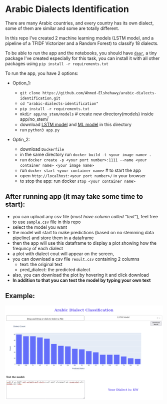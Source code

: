 # Arabic Dialects Identification

There are many Arabic countries, and every country has its own dialect, 
some of them are similar and some are totally different.  

In this repo I've created 2 machine learning models (LSTM model, and a pipeline of a TFIDF Victorizer and a Random Forest) to classify 18 dialects.   


To be able to run the app and the notebooks, you should have [`daar`]("https://pypi.org/project/daar/"), a tiny package  I've created especially for this task, you can install it with all other packages using `pip install -r requirements.txt`

To run the app, you have 2 options:
- Option_1:
    - `git clone https://github.com/Ahmed-Elshehawy/arabic-dialects-identification.git`
    - `cd "arabic-dialects-identification"`
    - `pip install -r requirements.txt` 
    - `mkdir app/no_stem/models` # create new directory(models) inside app/no_stem/
    - download [LSTM model]("https://www.kaggleusercontent.com/kf/90088475/eyJhbGciOiJkaXIiLCJlbmMiOiJBMTI4Q0JDLUhTMjU2In0..bNTluRhq_tzXJ1OinjDx_w.905yaFn0eZbWJuUOuP2YmRbJZx6a03LjRmmfyjtUByDS1shO-QDUVvu11EyGqtPgmitfIerY3rEty3bqVb1lton5cpf5LDKD7k3sdeq85QlkHAXRL0BO5nKj2OFb9EKPCDQOIsqnb9l1hDzgzO35tFNVb41Co4yDQPW4-FfTv-xa4UH3Jy02jBKdlG0LBMILL16DTsjuOTYpuEjNyXu3VSEzPtK1hQ4Qzn2E1AJjo54dG3I50fPtlMaN70WdSiMufQiH-LleI-qn64AFJ5ro303GAcz29GKxKe8gdjREnp7FpdMOkhFRQyGxi_Fww40-jyDhvwfM4Fzr1GyMYVqzeaWNi3o7pmO2kQGJIuQm22BFPPFGZ9ZQjWQbsGvmiMtmNUYpXApMlQ5S8ZKZwLq-6DWQkhkS90a7ol9YxG3-v0ukmN32cxIwmQLipEN2bNhoTRNhWAEiht6PHjAEC5O6niL-zjEDBkh0NzgnUlDGsDWjj2miO3aEQPF63pVjdOm8MvSKKieJ-2uocF0HbHlDvrwzU7xNVVY9-fzlGixLqIzfRDCIyVqa6WE3vKrLF4tfzs5VcQkrvX34F1WNiO7IIg_7Mq_-Vkw2t9PEF1KC-4wMw_UlzjJrtPcA5PG0rD9Xco1w57H4y5xlkNK6GwStFg.f2sBlnVkKfy4NpDbGdabfw/best_model.pt")  and [ML model]("https://www.kaggleusercontent.com/kf/89869800/eyJhbGciOiJkaXIiLCJlbmMiOiJBMTI4Q0JDLUhTMjU2In0..jrBHiUHSMUzCHQUNe1md1A.wVK5ouAbqzoZQxNMflqFE2k6IYgGREoAexJLjhoUY-mit7rLAlmcgoH2iICHk5ktpFppy83Wy-HMTZa4b1Lg2dDYhKI46Dso_LSeuUwXIUBoUVJv-NF9d5g1MCLwJU8KjLy-MrZNglu7gBSxx2-J1KCEBw4klPz7Qe1LqapelNpK8txfx-VTBr0SRnXIGsib9zxhEjmNHN4nLBuc91pde5mp8Q7ZzSA4fji58jtY_17RnDnWUXyMpGTPVvaaEgNvY1uSQ1c1qtvp3P6oualj8BfAirTbkUQ_G2BTog4GsqG6w4HsrAb3Nf4mVddkjmTHwQL-VEedW6LPV7ZgpJWgFNfVSRccsEXSLhbRALS1N06_5Vz0U0-EMjF7nEfLBug0KMrshltOl2H4E2FY-u8irSBX89qNJ9ticK5le0k8SY8YQ4bvSYONTHqHqMCUm-zBpkonP_tGfNsd3aFfHLXQ4qXsHvncG8N-oYcsubwsg_UFQkKMnjrbarpyiLcMRyWLcyQDZetWHCjpZ0jklR0mMySFz0-Ez5Ag-EBskY8oOHhhW3sBUeEI3TXrVi5i-HxAqYYAPLjG0BMhuZ4Cdw23Pd3j_zUorn7-dBwu7kjx4NE-Wrim6eknk0rHPQrli8OkBqAT4sTkf2-fiQN2-4xkXklTIDAthYznvC-jLyy3Zts.fk_yvtKligLYvQe1uWl6Eg/pipe_rf_20.obj") in this directory
    - run `python3 app.py`

- Optin_2: 
    - download `Dockerfile`
    - in the same directory run `docker build -t <your image name> .`
    - run `docker create -p <your port number>:1111 --name <your container name> <your image name>`
    - run `docker start <your container name>` # to start the app
    - open `http://localhost:<your port number>/` in your browser
    - to stop the app: run docker `stop <your container name>`

## After running app (it may take some time to start):
- you can upload any csv file (*must have column called "text"*), feel free to use `sample.csv` file in this repo
- select the model you want
- the model will start to make predictions (based on no stemming data pipeline) and store them in a dataframe
- then the app will use this dataframe to display a plot showing how the frequncy of each dialect
- a plot with dialect cout will appear on the screen, 
- you can download a csv file `result.csv` containing 2 columns 
    - text: the original text
    - pred_dialect: the predicted dialect
- also, you can download the plot by hovering it and click download
- **In addition to that you can test the model by typing your own text**

## Example:

![img](assets/img1.png)
